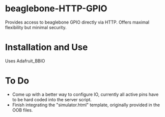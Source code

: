 # beaglebone-HTTP-GPIO
Provides access to beaglebone GPIO directly via HTTP.
Offers maximal flexibility but minimal security.

# Installation and Use

Uses Adafruit_BBIO

# To Do
* Come up with a better way to configure IO, currently all active pins have to be hard coded into the server script.
* Finish integrating the "simulator.html" template, originally provided in the OOB files.
